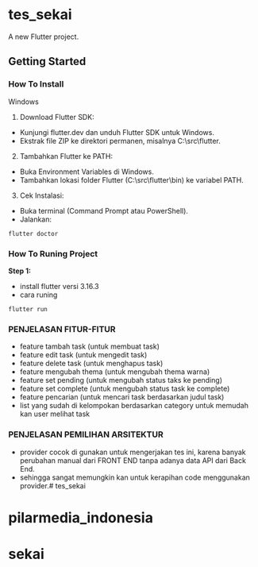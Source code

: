 # tes_sekai

A new Flutter project.

## Getting Started

### How To Install

Windows
1. Download Flutter SDK:

- Kunjungi flutter.dev dan unduh Flutter SDK untuk Windows.
- Ekstrak file ZIP ke direktori permanen, misalnya C:\src\flutter.

2. Tambahkan Flutter ke PATH:

- Buka Environment Variables di Windows.
- Tambahkan lokasi folder Flutter (C:\src\flutter\bin) ke variabel PATH.

3. Cek Instalasi:

- Buka terminal (Command Prompt atau PowerShell).
- Jalankan:
```
flutter doctor
```


### How To Runing Project

**Step 1:**

- install flutter versi 3.16.3
- cara runing
```
flutter run
```

### PENJELASAN FITUR-FITUR

- feature tambah task (untuk membuat task)
- feature edit task (untuk mengedit task)
- feature delete task (untuk menghapus task)
- feature mengubah thema (untuk mengubah thema warna)
- feature set pending (untuk mengubah status taks ke pending)
- feature set complete (untuk mengubah status task ke complete)
- feature pencarian (untuk mencari task berdasarkan judul task)
- list yang sudah di kelompokan berdasarkan category untuk memudah kan user melihat task

### PENJELASAN PEMILIHAN ARSITEKTUR

- provider cocok di gunakan untuk mengerjakan tes ini, karena banyak perubahan manual dari FRONT END tanpa adanya data API dari Back End.
- sehingga sangat memungkin kan untuk kerapihan code menggunakan provider.# tes_sekai
# pilarmedia_indonesia
# sekai
